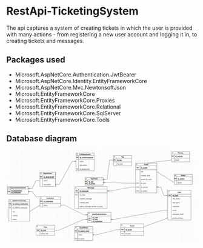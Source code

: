 # RestApi-TicketingSystem

The api captures a system of creating tickets in which the user is provided with many actions - from registering a new user account and logging it in, to creating tickets and messages.

<h2>Packages used</h2>

<ul>
<li>Microsoft.AspNetCore.Authentication.JwtBearer</li>
<li>Microsoft.AspNetCore.Identity.EntityFrameworkCore</li>
<li>Microsoft.AspNetCore.Mvc.NewtonsoftJson</li>
<li>Microsoft.EntityFrameworkCore</li>
<li>Microsoft.EntityFrameworkCore.Proxies</li>
<li>Microsoft.EntityFrameworkCore.Relational</li>
<li>Microsoft.EntityFrameworkCore.SqlServer</li>
<li>Microsoft.EntityFrameworkCore.Tools</li>
</ul>

<h2>Database diagram</h2>
<img src ="/Photos/diagram.png" alt="diagram database"/>